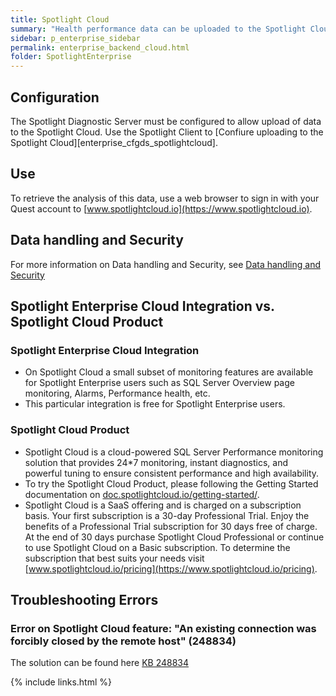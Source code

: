 ```yaml
---
title: Spotlight Cloud
summary: "Health performance data can be uploaded to the Spotlight Cloud."
sidebar: p_enterprise_sidebar
permalink: enterprise_backend_cloud.html
folder: SpotlightEnterprise
---
```





## Configuration

The Spotlight Diagnostic Server must be configured to allow upload of data to the Spotlight Cloud. Use the Spotlight Client to [Confiure uploading to the Spotlight Cloud][enterprise_cfgds_spotlightcloud].

## Use

To retrieve the analysis of this data, use a web browser to sign in with your Quest account to [www.spotlightcloud.io](https://www.spotlightcloud.io).

## Data handling and Security

For more information on Data handling and Security, see [Data handling and Security](cloud_legal_datahandlingsecurity.html)

## Spotlight Enterprise Cloud Integration vs. Spotlight Cloud Product

### Spotlight Enterprise Cloud Integration

* On Spotlight Cloud a small subset of monitoring features are available for Spotlight Enterprise users such as SQL Server Overview page monitoring, Alarms, Performance health, etc.
* This particular integration is free for Spotlight Enterprise users.

### Spotlight Cloud Product

* Spotlight Cloud is a cloud-powered SQL Server Performance monitoring solution that provides 24*7 monitoring, instant diagnostics, and powerful tuning to ensure consistent performance and high availability.
* To try the Spotlight Cloud Product, please following the Getting Started documentation on [doc.spotlightcloud.io/getting-started/](https://doc.spotlightcloud.io/getting-started/).
* Spotlight Cloud is a SaaS offering and is charged on a subscription basis. Your first subscription is a 30-day Professional Trial. Enjoy the benefits of a Professional Trial subscription for 30 days free of charge. At the end of 30 days purchase Spotlight Cloud Professional or continue to use Spotlight Cloud on a Basic subscription. To determine the subscription that best suits your needs visit [www.spotlightcloud.io/pricing](https://www.spotlightcloud.io/pricing).

## Troubleshooting Errors

### Error on Spotlight Cloud feature: "An existing connection was forcibly closed by the remote host" (248834)
The solution can be found here [KB 248834](https://supportadmin.prod.quest.corp/KBViewer/get/1-4XZU9R8)

{% include links.html %}
